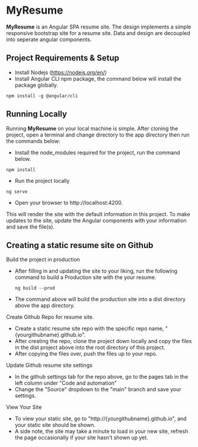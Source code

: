 # MyResume
**MyResume** is an Angular SPA resume site.
The design implements a simple responsive bootstrap site for a resume site.
Data and design are decoupled into seperate angular components.

## Project Requirements & Setup
- Install Nodejs (https://nodejs.org/en/)
- Install Angular CLI npm package, the command below will install the package globally.
```
npm install -g @angular/cli
```

## Running Locally
Running **MyResume** on your local machine is simple. After cloning the project, open a terminal and change directory to the app directory then run the commands below:
- Install the node_modules required for the project, run the command below.
``` nodejs
npm install
```  
- Run the project locally
``` nodejs
ng serve
``` 
- Open your browser to http://localhost:4200.

This will render the site with the default information in this project. To make updates to the site, update the Angular components with your information and save the file(s).

## Creating a static resume site on Github
Build the project in production
- After filling in and updating the site to your liking, run the following command to build a Production site with the your resume.
  ``` nodejs
  ng build --prod
  ```
- The command above will build the production site into a dist directory above the app directory.

Create Github Repo for resume site.
- Create a static resume site repo with the specific repo name, "{yourgithubname}.github.io".
- After creating the repo, clone the project down locally and copy the files in the dist project above into the root directory of this project.
- After copying the files over, push the files up to your repo.

Update Github resume site settings
- In the github settings tab for the repo above, go to the pages tab in the left column under "Code and automation"
- Change the "Source" dropdown to the "main" branch and save your settings.

View Your Site
- To view your static site, go to "http://{yourgithubname}.github.io", and your static site should be shown. 
- A side note, the site may take a minute to load in your new site, refresh the page occasionally if your site hasn't shown up yet.


